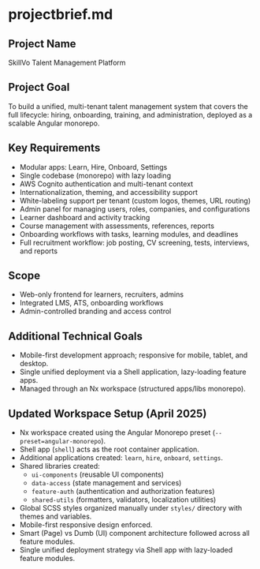 # projectbrief.md

## Project Name
SkillVo Talent Management Platform

## Project Goal
To build a unified, multi-tenant talent management system that covers the full lifecycle: hiring, onboarding, training, and administration, deployed as a scalable Angular monorepo.

## Key Requirements
- Modular apps: Learn, Hire, Onboard, Settings
- Single codebase (monorepo) with lazy loading
- AWS Cognito authentication and multi-tenant context
- Internationalization, theming, and accessibility support
- White-labeling support per tenant (custom logos, themes, URL routing)
- Admin panel for managing users, roles, companies, and configurations
- Learner dashboard and activity tracking
- Course management with assessments, references, reports
- Onboarding workflows with tasks, learning modules, and deadlines
- Full recruitment workflow: job posting, CV screening, tests, interviews, and reports

## Scope
- Web-only frontend for learners, recruiters, admins
- Integrated LMS, ATS, onboarding workflows
- Admin-controlled branding and access control


## Additional Technical Goals
- Mobile-first development approach; responsive for mobile, tablet, and desktop.
- Single unified deployment via a Shell application, lazy-loading feature apps.
- Managed through an Nx workspace (structured apps/libs monorepo).


## Updated Workspace Setup (April 2025)

- Nx workspace created using the Angular Monorepo preset (`--preset=angular-monorepo`).
- Shell app (`shell`) acts as the root container application.
- Additional applications created: `learn`, `hire`, `onboard`, `settings`.
- Shared libraries created:
  - `ui-components` (reusable UI components)
  - `data-access` (state management and services)
  - `feature-auth` (authentication and authorization features)
  - `shared-utils` (formatters, validators, localization utilities)
- Global SCSS styles organized manually under `styles/` directory with themes and variables.
- Mobile-first responsive design enforced.
- Smart (Page) vs Dumb (UI) component architecture followed across all feature modules.
- Single unified deployment strategy via Shell app with lazy-loaded feature modules.
